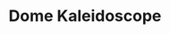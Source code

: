 ---
layout: post
title: Dome Kaleidoscope
site: http://imgur.com/hcVm2
image: http://files.tnyu.org/projects/dome.png
creator:
  - name: Omer Shapira
    school: NYU ITP
    twitter: 
    eboard: false
    current: false
launchdate:
demodays: December 2012
---